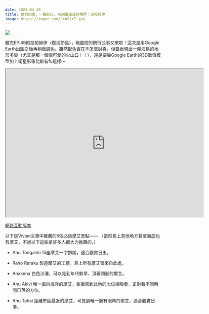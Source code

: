 ```yaml
---
date: 2021-04-30
title: 他們向南，一路航行，來到最遙遠的境界：拉帕努伊
image: https://imgur.com/CrA9irZ.jpg
---
```


![](https://imgur.com/CrA9irZ.jpg)

聽完EP.49的拉帕努伊（復活節島），地圖控的例行公事又來啦！這次是用Google Earth出圖之後再稍做調色。雖然配色實在不怎麼討喜，但要表現出一座海島的地形多變（尤其是那一個個可愛的火山口！！），還是要靠Google Earth的3D數值模型加上衛星影像比較有fu這樣～

<iframe src="https://www.google.com/maps/d/u/0/embed?mid=1QfmLm-d868K-coF10h_Dt1jXP0M_6naa" width="640" height="480"></iframe>

[網路互動版本](https://www.google.com/maps/d/u/0/viewer?mid=1QfmLm-d868K-coF10h_Dt1jXP0M_6naa)

以下是Vivian文章中推薦的5個必訪摩艾景點——
（當然島上其他地方甚至海底也有摩艾，不過以下這些是許多人都大力推薦的。）

* Ahu Tongariki
15座摩艾一字排開，適合觀賞日出。

* Rano Raraku
製造摩艾的工廠，島上所有摩艾皆來自此處。

* Anakena
白色沙灘，可以見到年代較早、頂著頭髮的摩艾。

* Ahu Akivi
唯一面向海洋的摩艾，象徵來到此地的七位探險者，正對著不同時間日落的方位。

* Ahu Tahai
距離市區最近的摩艾，可見到唯一擁有眼睛的摩艾，適合觀賞日落。